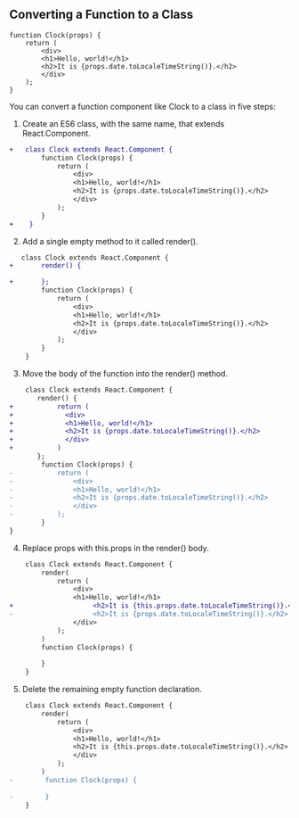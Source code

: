 ## Converting a Function to a Class

    function Clock(props) {
        return (
            <div>
            <h1>Hello, world!</h1>
            <h2>It is {props.date.toLocaleTimeString()}.</h2>
            </div>
        );
    }

You can convert a function component like Clock to a class in five steps:

1. Create an ES6 class, with the same name, that extends React.Component.

```diff
+   class Clock extends React.Component {
        function Clock(props) {
            return (
                <div>
                <h1>Hello, world!</h1>
                <h2>It is {props.date.toLocaleTimeString()}.</h2>
                </div>
            );
        }  
+    }      
```
2. Add a single empty method to it called render().

```diff   
   class Clock extends React.Component {
+       render() {

+       };       
        function Clock(props) {
            return (
                <div>
                <h1>Hello, world!</h1>
                <h2>It is {props.date.toLocaleTimeString()}.</h2>
                </div>
            );
        }  
    }           
```

3. Move the body of the function into the render() method.

```diff
    class Clock extends React.Component {
       render() {
+           return (
+             <div>
+             <h1>Hello, world!</h1>
+             <h2>It is {props.date.toLocaleTimeString()}.</h2>
+             </div>
+           )           
       };
        function Clock(props) {
-           return (
-               <div>
-               <h1>Hello, world!</h1>
-               <h2>It is {props.date.toLocaleTimeString()}.</h2>
-               </div>
-           );
        }    
}    
```   

4. Replace props with this.props in the render() body.

```diff
    class Clock extends React.Component {
        render(
            return (
                <div>
                <h1>Hello, world!</h1>
+                    <h2>It is {this.props.date.toLocaleTimeString()}.</h2>
-                    <h2>It is {props.date.toLocaleTimeString()}.</h2>
                </div>
            );                
        )
        function Clock(props) {
            
        }
    }   
```
5. Delete the remaining empty function declaration.  
  
```diff
    class Clock extends React.Component {
        render(
            return (
                <div>
                <h1>Hello, world!</h1>
                <h2>It is {this.props.date.toLocaleTimeString()}.</h2>
                </div>
            );                
        )
-        function Clock(props) {
            
-        }
    }   
```